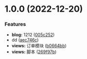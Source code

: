 # 1.0.0 (2022-12-20)


### Features

* **blog:** 1212 ([005c252](https://github.com/lzbgithubcode/vue3-admin-template/commit/005c252af8b5063bf65a6c6396a5983c3d8fdfbe))
* dd ([aec746c](https://github.com/lzbgithubcode/vue3-admin-template/commit/aec746cba2c28a3686df022643ce18c8be60bcf4))
* **views:** 订单模块 ([b0664bb](https://github.com/lzbgithubcode/vue3-admin-template/commit/b0664bbf6ea36081cd38b4733fa49297c4b8bc9f))
* **views:** 脚本 ([269f97b](https://github.com/lzbgithubcode/vue3-admin-template/commit/269f97b589afc7b46bcf5241d1c8e71f7d8b9912))



